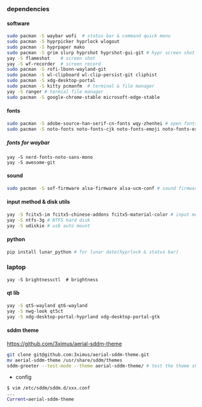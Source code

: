 ### dependencies
#### software
```bash
sudo pacman -S waybar wofi  # status bar & command quick menu
sudo pacman -S hyprpicker hyprlock wlogout
sudo pacman -S hyprpaper mako
sudo pacman -S grim slurp hyprshot hyprshot-gui-git # hypr screen shot
yay -S flameshot    # screen shot
yay -S wf-recorder  # screen record
sudo pacman -S rofi-lbonn-wayland-git
sudo pacman -S wl-clipboard wl-clip-persist-git cliphist
sudo pacman -S xdg-desktop-portal
sudo pacman -S kitty pcmanfm  # terminal & file manager
yay -S ranger # termial file manager
sudo pacman -S google-chrome-stable microsoft-edge-stable
```
#### fonts
```bash
sudo pacman -S adobe-source-han-serif-cn-fonts wqy-zhenhei # open fonts
sudo pacman -S noto-fonts noto-fonts-cjk noto-fonts-emoji noto-fonts-extra # google fonts
```
##### fonts for waybar
```
yay -S nerd-fonts-noto-sans-mono
yay -S awesome-git
```
#### sound
```bash
sudo pacman -S sof-firmware alsa-firmware alsa-ucm-conf # sound firmware
```
#### input method & disk utils
```bash
yay -S fcitx5-im fcitx5-chinese-addons fcitx5-material-color # input method
yay -S ntfs-3g # NTFS hard disk
yay -S udiskie # usb auto mount
```

#### python
``` bash
pip install lunar_python # for lunar date(hyprlock & status bar)
```

### laptop
```
yay -S brightnessctl  # brightness
```
#### qt lib
```bash
yay -S qt5-wayland qt6-wayland
yay -S nwg-look qt5ct
yay -S xdg-desktop-portal-hyprland xdg-desktop-portal-gtk
```

#### sddm theme
https://github.com/3ximus/aerial-sddm-theme
```bash
git clone git@github.com:3ximus/aerial-sddm-theme.git
mv aerial-sddm-theme /usr/share/sddm/themes
sddm-greeter --test-mode --theme aerial-sddm-theme/ # test the theme show
```
* config
```bash
$ vim /etc/sddm/sddm.d/xxx.conf
...
Current=aerial-sddm-theme
```
